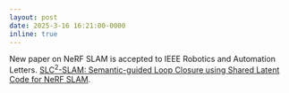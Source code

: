 ```yaml
---
layout: post
date: 2025-3-16 16:21:00-0000
inline: true
---
```


New paper on NeRF SLAM is accepted to IEEE Robotics and Automation Letters. [SLC$^2$-SLAM: Semantic-guided Loop Closure using Shared Latent Code for NeRF SLAM](https://arxiv.org/abs/2501.08880).
